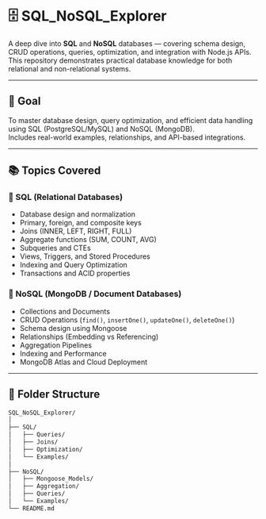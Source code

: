 # 🗄️ SQL_NoSQL_Explorer

A deep dive into **SQL** and **NoSQL** databases — covering schema design, CRUD operations, queries, optimization, and integration with Node.js APIs.  
This repository demonstrates practical database knowledge for both relational and non-relational systems.

---

## 🎯 Goal
To master database design, query optimization, and efficient data handling using SQL (PostgreSQL/MySQL) and NoSQL (MongoDB).  
Includes real-world examples, relationships, and API-based integrations.

---

## 📚 Topics Covered

### 🧩 SQL (Relational Databases)
- Database design and normalization  
- Primary, foreign, and composite keys  
- Joins (INNER, LEFT, RIGHT, FULL)  
- Aggregate functions (SUM, COUNT, AVG)  
- Subqueries and CTEs  
- Views, Triggers, and Stored Procedures  
- Indexing and Query Optimization  
- Transactions and ACID properties  

### 🌿 NoSQL (MongoDB / Document Databases)
- Collections and Documents  
- CRUD Operations (`find()`, `insertOne()`, `updateOne()`, `deleteOne()`)  
- Schema design using Mongoose  
- Relationships (Embedding vs Referencing)  
- Aggregation Pipelines  
- Indexing and Performance  
- MongoDB Atlas and Cloud Deployment  

---

## 🧾 Folder Structure

```bash
SQL_NoSQL_Explorer/
│
├── SQL/
│   ├── Queries/
│   ├── Joins/
│   ├── Optimization/
│   └── Examples/
│
├── NoSQL/
│   ├── Mongoose_Models/
│   ├── Aggregation/
│   ├── Queries/
│   └── Examples/
└── README.md
